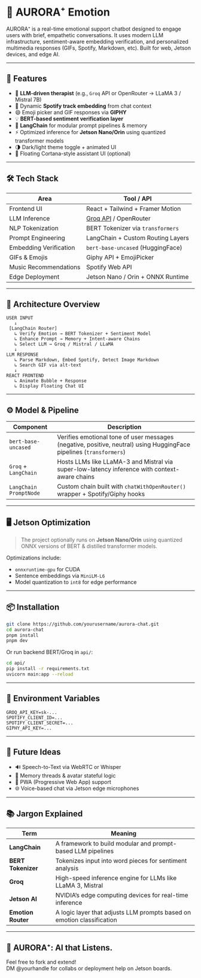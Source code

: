 
# 📘 AURORA⁺ Emotion 

AURORA⁺ is a real-time emotional support chatbot designed to engage users with brief, empathetic conversations. It uses modern LLM infrastructure, sentiment-aware embedding verification, and personalized multimedia responses (GIFs, Spotify, Markdown, etc). Built for web, Jetson devices, and edge AI.

---

## 🚀 Features

- 🧠 **LLM-driven therapist** (e.g., `Groq` API or OpenRouter → LLaMA 3 / Mistral 7B)
- 🎵 Dynamic **Spotify track embedding** from chat context
- 😄 Emoji picker and GIF responses via **GIPHY**
- 💡 **BERT-based sentiment verification layer**
- 🔗 **LangChain** for modular prompt pipelines & memory
- ⚡ Optimized inference for **Jetson Nano/Orin** using quantized transformer models
- 🌗 Dark/light theme toggle + animated UI
- 🧩 Floating Cortana-style assistant UI (optional)

---

## 🛠 Tech Stack

| Area                     | Tool / API                              |
|--------------------------|------------------------------------------|
| Frontend UI              | React + Tailwind + Framer Motion         |
| LLM Inference            | [Groq API](https://groq.com) / OpenRouter |
| NLP Tokenization         | BERT Tokenizer via `transformers`        |
| Prompt Engineering       | LangChain + Custom Routing Layers        |
| Embedding Verification   | `bert-base-uncased` (HuggingFace)        |
| GIFs & Emojis            | Giphy API + EmojiPicker                  |
| Music Recommendations    | Spotify Web API                          |
| Edge Deployment          | Jetson Nano / Orin + ONNX Runtime        |

---

## 🧠 Architecture Overview

```
USER INPUT
   ↓
 [LangChain Router]
   ↳ Verify Emotion → BERT Tokenizer + Sentiment Model
   ↳ Enhance Prompt → Memory + Intent-aware Chains
   ↳ Select LLM → Groq / Mistral / LLaMA
   ↓
LLM RESPONSE
   ↳ Parse Markdown, Embed Spotify, Detect Image Markdown
   ↳ Search GIF via alt-text
   ↓
REACT FRONTEND
   ↳ Animate Bubble + Response
   ↳ Display Floating Chat UI
```

---

## ⚙️ Model & Pipeline

| Component              | Description |
|------------------------|-------------|
| `bert-base-uncased`    | Verifies emotional tone of user messages (negative, positive, neutral) using HuggingFace pipelines (`transformers`) |
| `Groq` + `LangChain`   | Hosts LLMs like LLaMA-3 and Mistral via super-low-latency inference with context-aware chains |
| `LangChain PromptNode` | Custom chain built with `chatWithOpenRouter()` wrapper + Spotify/Giphy hooks |

---

## 🖥 Jetson Optimization

> The project optionally runs on **Jetson Nano/Orin** using quantized ONNX versions of BERT & distilled transformer models.

Optimizations include:
- `onnxruntime-gpu` for CUDA
- Sentence embeddings via `MiniLM-L6`
- Model quantization to `int8` for edge performance

---

## 📦 Installation

```bash
git clone https://github.com/yourusername/aurora-chat.git
cd aurora-chat
pnpm install
pnpm dev
```

Or run backend BERT/Groq in `api/`:

```bash
cd api/
pip install -r requirements.txt
uvicorn main:app --reload
```

---

## 🔐 Environment Variables

```env
GROQ_API_KEY=sk-...
SPOTIFY_CLIENT_ID=...
SPOTIFY_CLIENT_SECRET=...
GIPHY_API_KEY=...
```

---

## 🎯 Future Ideas

- 🔊 Speech-to-Text via WebRTC or Whisper
- 🧠 Memory threads & avatar stateful logic
- 📲 PWA (Progressive Web App) support
- 🌐 Voice-based chat via Jetson edge microphones

---

## 📚 Jargon Explained

| Term           | Meaning |
|----------------|--------|
| **LangChain**  | A framework to build modular and prompt-based LLM pipelines |
| **BERT Tokenizer** | Tokenizes input into word pieces for sentiment analysis |
| **Groq**       | High-speed inference engine for LLMs like LLaMA 3, Mistral |
| **Jetson AI**  | NVIDIA’s edge computing devices for real-time inference |
| **Emotion Router** | A logic layer that adjusts LLM prompts based on emotion classification |

---

## 💙 AURORA⁺: AI that Listens.

Feel free to fork and extend!  
DM @yourhandle for collabs or deployment help on Jetson boards.
